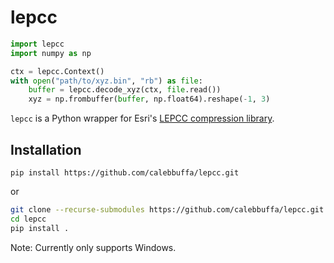 # lepcc

```python
import lepcc
import numpy as np

ctx = lepcc.Context()
with open("path/to/xyz.bin", "rb") as file:
    buffer = lepcc.decode_xyz(ctx, file.read())
    xyz = np.frombuffer(buffer, np.float64).reshape(-1, 3)
```

`lepcc` is a Python wrapper for Esri's [LEPCC compression library](https://github.com/Esri/lepcc).

## Installation

`pip install https://github.com/calebbuffa/lepcc.git`

or

```bash
git clone --recurse-submodules https://github.com/calebbuffa/lepcc.git
cd lepcc
pip install .
```

Note: Currently only supports Windows.
